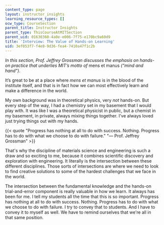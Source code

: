 ```yaml
---
content_type: page
layout: instructor_insights
learning_resource_types: []
ocw_type: CourseSection
parent_title: Instructor Insights
parent_type: ThisCourseAtMITSection
parent_uid: 01630360-4a0e-e006-7f75-e170bc9a60d9
title: 'Interview: The Value of Hands-on Learning'
uid: 3ef053f7-f4e8-9d36-fea4-7410a47f1c2b
---
```


_In this section, Prof. Jeffrey Grossman discusses the emphasis on hands-on practice that underlies MIT’s motto of_ mens et manus _(“mind and hand”)_.

It’s great to be at a place where _mens et manus_ is in the blood of the institute itself, and that is in fact how we can most effectively learn and make a difference in the world.

My own background was in theoretical physics, very _not_ hands-on. But every step of the way, I had a chemistry set in my basement that I would play with. It was like I was a theoretical physicist in public, but a chemist in my basement, in private, always mixing things together. I've always loved just trying things out with my hands.

{{< quote "Progress has nothing at all to do with success. Nothing. Progress has to do with what we choose to do with failure." "— Prof. Jeffrey Grossman" >}}

That's why the discipline of materials science and engineering is such a draw and so exciting to me, because it combines scientific discovery and exploration with engineering. It literally is the intersection between these different disciplines. Those sorts of intersections are where we need to look to find creative solutions to some of the hardest challenges that we face in the world.

The intersection between the fundamental knowledge and the hands-on trial-and-error component is really valuable in how we learn. It always has been for me. I tell my students all the time that this is so important. Progress has nothing at all to do with success. Nothing. Progress has to do with what we choose to do with failure. I try to convey that to students. And I have to convey it to myself as well. We have to remind ourselves that we're all in that same position.